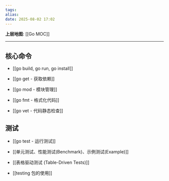 ```yaml
---
tags: 
alias: 
date: 2025-08-02 17:02
---
```


**上层地图**: [[Go MOC]]

---
## 核心命令

- [[go build, go run, go install]]

- [[go get - 获取依赖]]

- [[go mod - 模块管理]]

- [[go fmt - 格式化代码]]

- [[go vet - 代码静态检查]]

## 测试

- [[go test - 运行测试]]

- [[单元测试、性能测试(Benchmark)、示例测试(Example)]]

- [[表格驱动测试 (Table-Driven Tests)]]

- [[testing 包的使用]]